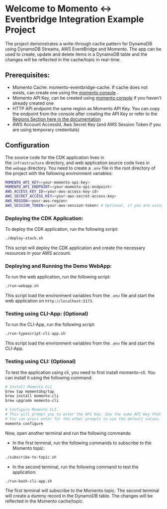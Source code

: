 # Welcome to Momento <-> Eventbridge Integration Example Project

The project demonstrates a write-through cache pattern for DynamoDB using DynamoDB Streams, AWS EventBridge and Momento.
The app can be used to create, update and delete items in a DynamoDB table and the changes will be reflected in the cache/topic in real-time.

## **Prerequisites:**

- Momento Cache: momento-eventbridge-cache. If cache does not exists, can create one using the [momento console](https://console.gomomento.com/) .
- Momento API Key, can be created using [momento console](https://console.gomomento.com/) if you haven’t already created one
- HTTP API endpoint the same region as Momento API Key. You can copy the endpoint from the console after creating the API Key or refer to the [Regions Section here in the documentation](https://docs.momentohq.com/topics/develop/api-reference/http-api#regions)
- AWS Account AccessId, Aws Secret Key (and AWS Session Token if you are using temporary credentials)

## **Configuration**

The source code for the CDK application lives in the `infrastructure` directory, and web application source code lives in the `webapp` directory.
You need to create a `.env` file in the root directory of the project with the following environment variables:

```bash
MOMENTO_API_KEY=<your-momento-api-key>
MOMENTO_API_ENDPOINT=<your-momento-api-endpoint>
AWS_ACCESS_KEY_ID=<your-aws-access-key-id>
AWS_SECRET_ACCESS_KEY=<your-aws-secret-access-key>
AWS_REGION=<your-aws-region>
AWS_SESSION_TOKEN=<your-aws-session-token> # Optional, if you are using temporary credentials
```

### **Deploying the CDK Application:**
To deploy the CDK application, run the following script:

```bash
./deploy-stack.sh
```
This script will deploy the CDK application and create the necessary resources in your AWS account.

### **Deploying and Running the Demo WebApp:**
To run the web application, run the following script:


```bash
./run-webapp.sh
```
This script load the environment variables from the `.env` file and start the web application on `http://localhost:5173`.


### **Testing using CLI-App:** (Optional)
To run the CLI-App, run the following script:

```bash
./run-typescript-cli-app.sh
```
This script load the environment variables from the `.env` file and start the CLI-App.


### **Testing using CLI:** (Optional)

To test the application using cli, you need to first install momento-cli. You can install it using the following command:

```bash
# Install Momento CLI
brew tap momentohq/tap
brew install momento-cli
brew upgrade momento-cli

# Configure Momento CLI.
# This will prompt you to enter the API Key. Use the same API Key that you used in the .env file.
# You can press enter for the other prompts to use the default values.
momento configure
```

Now, open another terminal and run the following commands:

- In the first terminal, run the following commands to subscribe to the Momento topic:

```bash
./subscribe-to-topic.sh
```
- In the second terminal, run the following command to test the application:

```bash
./run-bash-cli-app.sh
```
The first terminal will subscribe to the Momento topic. The second terminal will create a dummy record in the DynamoDB table. The changes will be reflected in the Momento cache/topic.
